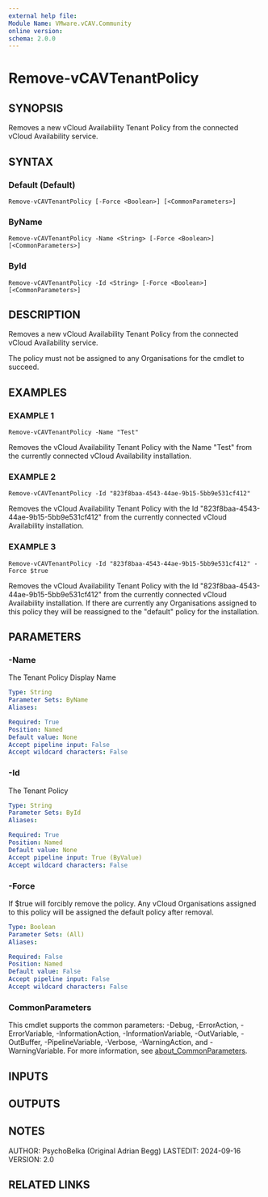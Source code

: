 ```yaml
---
external help file:
Module Name: VMware.vCAV.Community
online version:
schema: 2.0.0
---
```


# Remove-vCAVTenantPolicy

## SYNOPSIS
Removes a new vCloud Availability Tenant Policy from the connected vCloud Availability service.

## SYNTAX

### Default (Default)
```
Remove-vCAVTenantPolicy [-Force <Boolean>] [<CommonParameters>]
```

### ByName
```
Remove-vCAVTenantPolicy -Name <String> [-Force <Boolean>] [<CommonParameters>]
```

### ById
```
Remove-vCAVTenantPolicy -Id <String> [-Force <Boolean>] [<CommonParameters>]
```

## DESCRIPTION
Removes a new vCloud Availability Tenant Policy from the connected vCloud Availability service.

The policy must not be assigned to any Organisations for the cmdlet to succeed.

## EXAMPLES

### EXAMPLE 1
```
Remove-vCAVTenantPolicy -Name "Test"
```

Removes the vCloud Availability Tenant Policy with the Name "Test" from the currently connected vCloud Availability installation.

### EXAMPLE 2
```
Remove-vCAVTenantPolicy -Id "823f8baa-4543-44ae-9b15-5bb9e531cf412"
```

Removes the vCloud Availability Tenant Policy with the Id "823f8baa-4543-44ae-9b15-5bb9e531cf412" from the currently connected vCloud Availability installation.

### EXAMPLE 3
```
Remove-vCAVTenantPolicy -Id "823f8baa-4543-44ae-9b15-5bb9e531cf412" -Force $true
```

Removes the vCloud Availability Tenant Policy with the Id "823f8baa-4543-44ae-9b15-5bb9e531cf412" from the currently connected vCloud Availability installation.
If there are currently any Organisations assigned to this policy they will be reassigned to the "default" policy for the installation.

## PARAMETERS

### -Name
The Tenant Policy Display Name

```yaml
Type: String
Parameter Sets: ByName
Aliases:

Required: True
Position: Named
Default value: None
Accept pipeline input: False
Accept wildcard characters: False
```

### -Id
The Tenant Policy

```yaml
Type: String
Parameter Sets: ById
Aliases:

Required: True
Position: Named
Default value: None
Accept pipeline input: True (ByValue)
Accept wildcard characters: False
```

### -Force
If $true will forcibly remove the policy.
Any vCloud Organisations assigned to this policy will be assigned the default policy after removal.

```yaml
Type: Boolean
Parameter Sets: (All)
Aliases:

Required: False
Position: Named
Default value: False
Accept pipeline input: False
Accept wildcard characters: False
```

### CommonParameters
This cmdlet supports the common parameters: -Debug, -ErrorAction, -ErrorVariable, -InformationAction, -InformationVariable, -OutVariable, -OutBuffer, -PipelineVariable, -Verbose, -WarningAction, and -WarningVariable. For more information, see [about_CommonParameters](http://go.microsoft.com/fwlink/?LinkID=113216).

## INPUTS

## OUTPUTS

## NOTES
AUTHOR: PsychoBelka (Original Adrian Begg)
LASTEDIT: 2024-09-16
VERSION: 2.0

## RELATED LINKS
